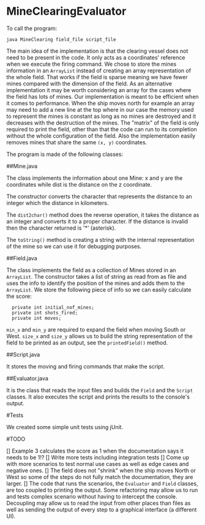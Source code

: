 # MineClearingEvaluator

To call the program:

```
java MineClearing field_file script_file
```

The main idea of the implementation is that the clearing vessel does not need to be present in the code. It only acts as a coordinates' reference when we execute the firing command.
We chose to store the mines information in an `ArrayList` instead of creating an array representation of the whole field. That works if the field is sparse meaning we have fewer mines compared with the dimension of the field. As an alternative implementation it may be worth considering an array for the cases where the field has lots of mines.
Our implementation is meant to be efficient when it comes to performance. When the ship moves north for example an array may need to add a new line at the top where in our case the memory used to represent the mines is constant as long as no mines are destroyed and it decreases with the destruction of the mines. The "matrix" of the field is only required to print the field, other than that the code can run to its completion without the whole configuration of the field.  Also the implementation easily removes mines that share the same `(x, y)` coordinates.

The program is made of the following classes:

##Mine.java 

The class implements the information about one Mine: x and y are the coordinates while dist is the distance on the z coordinate. 

The constructor converts the character that represents the distance to an integer which the distance in kilometers. 

The `dist2char()` method does the reverse operation, it takes the distance as an integer and converts it to a proper character. If the distance is invalid then the character returned is '*' (asterisk).

The `toString()` method is creating a string with the internal representation of the mine so we can use it for debugging purposes.

##Field.java 

The class implements the field as a collection of Mines stored in an `ArrayList`. 
The constructor takes a list of string as read from as file and uses the info to identify the position of the mines and adds them to the `ArrayList`.
We store the following piece of info so we can easily calculate the score:

```
  private int initial_nof_mines; 
  private int shots_fired;
  private int moves;
```

`min_x` and `min_y` are required to expand the field when moving South or West.
`size_x` and `size_y` allows us to build the string representation of the field to be printed as an output, see the `printedField()` method.

##Script.java

It stores the moving and firing commands that make the script.

##Evaluator.java

It is the class that reads the input files and builds the `Field` and the `Script` classes. It also executes the script and prints the results to the console's output.

#Tests

We created some simple unit tests using jUnit.

#TODO

[] Example 3 calculates the score as 1 when the documentation says it needs to be 1!?
[] Write more tests including integration tests
[] Come up with more scenarios to test normal use cases as well as edge cases and negative ones.
[] The field does not "shrink" when the ship moves North or West so some of the steps do not fully match the documentation, they are larger.
[] The code that runs the scenarios, the `Evaluator` and `Field` classes, are too coupled to printing the output. Some refactoring may allow us to run and tests complex scenario without having to intercept the console. Decoupling may allow us to read the input from other places than files as well as sending the output of every step to a graphical interface (a different UI).
